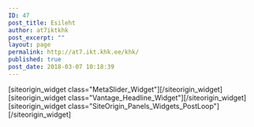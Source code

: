 ```yaml
---
ID: 47
post_title: Esileht
author: at7iktkhk
post_excerpt: ""
layout: page
permalink: http://at7.ikt.khk.ee/khk/
published: true
post_date: 2018-03-07 10:18:39
---
```

<div id="pl-47"  class="panel-layout" ><div id="pg-47-0"  class="panel-grid panel-has-style"  data-style="{&quot;class&quot;:&quot;wide-grey&quot;}" ><div class="wide-grey panel-row-style panel-row-style-for-47-0" ><div id="pgc-47-0-0"  class="panel-grid-cell"  data-weight="1" ><div id="panel-47-0-0-0" class="so-panel widget widget_metaslider_widget panel-first-child" data-index="0" data-style="{&quot;background_image_attachment&quot;:false,&quot;background_display&quot;:&quot;tile&quot;}" >[siteorigin_widget class="MetaSlider_Widget"]<input type="hidden" value="{&quot;instance&quot;:{&quot;slider_id&quot;:&quot;46&quot;,&quot;title&quot;:&quot;&quot;},&quot;args&quot;:{&quot;before_widget&quot;:&quot;&lt;div id=\&quot;panel-47-0-0-0\&quot; class=\&quot;so-panel widget widget_metaslider_widget panel-first-child\&quot; data-index=\&quot;0\&quot; data-style=\&quot;{&amp;quot;background_image_attachment&amp;quot;:false,&amp;quot;background_display&amp;quot;:&amp;quot;tile&amp;quot;}\&quot; &gt;&quot;,&quot;after_widget&quot;:&quot;&lt;\/div&gt;&quot;,&quot;before_title&quot;:&quot;&lt;h3 class=\&quot;widget-title\&quot;&gt;&quot;,&quot;after_title&quot;:&quot;&lt;\/h3&gt;&quot;,&quot;widget_id&quot;:&quot;widget-0-0-0&quot;}}" />[/siteorigin_widget]</div><div id="panel-47-0-0-1" class="so-panel widget widget_headline-widget panel-last-child" data-index="1" data-style="{&quot;background_display&quot;:&quot;tile&quot;}" >[siteorigin_widget class="Vantage_Headline_Widget"]<input type="hidden" value="{&quot;instance&quot;:{&quot;headline&quot;:&quot;Tartu Kutsehariduskeskuse IKT osakond&quot;,&quot;sub_headline&quot;:&quot;put it where ever you want&quot;},&quot;args&quot;:{&quot;before_widget&quot;:&quot;&lt;div id=\&quot;panel-47-0-0-1\&quot; class=\&quot;so-panel widget widget_headline-widget panel-last-child\&quot; data-index=\&quot;1\&quot; data-style=\&quot;{&amp;quot;background_display&amp;quot;:&amp;quot;tile&amp;quot;}\&quot; &gt;&quot;,&quot;after_widget&quot;:&quot;&lt;\/div&gt;&quot;,&quot;before_title&quot;:&quot;&lt;h3 class=\&quot;widget-title\&quot;&gt;&quot;,&quot;after_title&quot;:&quot;&lt;\/h3&gt;&quot;,&quot;widget_id&quot;:&quot;widget-0-0-1&quot;}}" />[/siteorigin_widget]</div></div></div></div><div id="pg-47-1"  class="panel-grid panel-no-style"  data-style="{&quot;background_display&quot;:&quot;tile&quot;,&quot;cell_alignment&quot;:&quot;flex-start&quot;}"  data-ratio="1"  data-ratio-direction="right" ><div id="pgc-47-1-0"  class="panel-grid-cell"  data-weight="1" ><div id="panel-47-1-0-0" class="so-panel widget widget_siteorigin-panels-postloop panel-first-child panel-last-child" data-index="2" data-style="{&quot;background_display&quot;:&quot;tile&quot;}" >[siteorigin_widget class="SiteOrigin_Panels_Widgets_PostLoop"]<input type="hidden" value="{&quot;instance&quot;:{&quot;title&quot;:&quot;Viimased uudised&quot;,&quot;template&quot;:&quot;loops\/loop-carousel.php&quot;,&quot;more&quot;:true,&quot;posts&quot;:&quot;post_type=post&amp;date_type=specific&amp;date_query={\&quot;after\&quot;:\&quot;\&quot;,\&quot;before\&quot;:\&quot;\&quot;}&amp;date_query_relative={\&quot;from\&quot;:{\&quot;value\&quot;:0,\&quot;unit\&quot;:\&quot;days\&quot;},\&quot;to\&quot;:{\&quot;value\&quot;:0,\&quot;unit\&quot;:\&quot;days\&quot;}}&amp;orderby=date&amp;order=DESC&amp;posts_per_page=3&quot;,&quot;_sow_form_id&quot;:&quot;5a9fa896c2705&quot;,&quot;_sow_form_timestamp&quot;:&quot;1520414362512&quot;},&quot;args&quot;:{&quot;before_widget&quot;:&quot;&lt;div id=\&quot;panel-47-1-0-0\&quot; class=\&quot;so-panel widget widget_siteorigin-panels-postloop panel-first-child panel-last-child\&quot; data-index=\&quot;2\&quot; data-style=\&quot;{&amp;quot;background_display&amp;quot;:&amp;quot;tile&amp;quot;}\&quot; &gt;&quot;,&quot;after_widget&quot;:&quot;&lt;\/div&gt;&quot;,&quot;before_title&quot;:&quot;&lt;h3 class=\&quot;widget-title\&quot;&gt;&quot;,&quot;after_title&quot;:&quot;&lt;\/h3&gt;&quot;,&quot;widget_id&quot;:&quot;widget-1-0-0&quot;}}" />[/siteorigin_widget]</div></div></div></div>